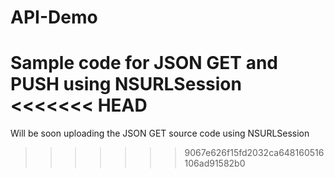 # API-Demo
Sample code for JSON GET and PUSH using NSURLSession
<<<<<<< HEAD
=======
Will be soon uploading the JSON GET source code using NSURLSession
>>>>>>> 9067e626f15fd2032ca648160516106ad91582b0
